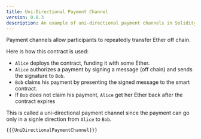 ```yaml
---
title: Uni-Directional Payment Channel
version: 0.8.3
description: An example of uni-directional payment channels in Solidity
---
```


Payment channels allow participants to repeatedly transfer Ether off chain.

Here is how this contract is used:

- `Alice` deploys the contract, funding it with some Ether.
- `Alice` authorizes a payment by signing a message (off chain) and sends the signature to `Bob`.
- `Bob` claims his payment by presenting the signed message to the smart contract.
- If `Bob` does not claim his payment, `Alice` get her Ether back after the contract expires

This is called a uni-directional payment channel since the payment can go only in a signle direction from `Alice` to `Bob`.

```solidity
{{{UniDirectionalPaymentChannel}}}
```
